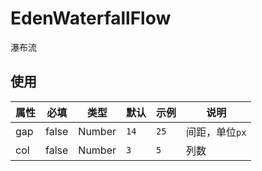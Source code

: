 # EdenWaterfallFlow

瀑布流

## 使用

| 属性 | 必填  | 类型   | 默认 | 示例 | 说明           |
| ---- | ----- | ------ | ---- | ---- | -------------- |
| gap  | false | Number | `14` | `25` | 间距，单位`px` |
| col  | false | Number | `3`  | `5`  | 列数           |